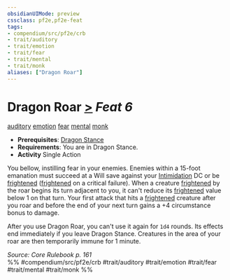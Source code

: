 ```yaml
---
obsidianUIMode: preview
cssclass: pf2e,pf2e-feat
tags:
- compendium/src/pf2e/crb
- trait/auditory
- trait/emotion
- trait/fear
- trait/mental
- trait/monk
aliases: ["Dragon Roar"]
---
```

# Dragon Roar  [>](../../Rules/core-rulebook/chapter-9-playing-the-game.md#Actions "Single Action") *Feat 6*  
[auditory](../../Rules/traits/auditory.md)  [emotion](../../Rules/traits/emotion.md)  [fear](../../Rules/traits/fear.md)  [mental](../../Rules/traits/mental.md)  [monk](../../Rules/traits/monk.md)  

- **Prerequisites**: [Dragon Stance](dragon-stance.md)
- **Requirements**: You are in Dragon Stance.
- **Activity** Single Action

You bellow, instilling fear in your enemies. Enemies within a 15-foot emanation must succeed at a Will save against your [Intimidation](../skills.md#Intimidation) DC or be [frightened](../../Rules/conditions.md#Frightened) ([frightened](../../Rules/conditions.md#Frightened) on a critical failure). When a creature [frightened](../../Rules/conditions.md#Frightened) by the roar begins its turn adjacent to you, it can't reduce its [frightened](../../Rules/conditions.md#Frightened) value below 1 on that turn. Your first attack that hits a [frightened](../../Rules/conditions.md#Frightened) creature after you roar and before the end of your next turn gains a +4 circumstance bonus to damage.

After you use Dragon Roar, you can't use it again for `1d4` rounds. Its effects end immediately if you leave Dragon Stance. Creatures in the area of your roar are then temporarily immune for 1 minute.

*Source: Core Rulebook p. 161*  
%% #compendium/src/pf2e/crb #trait/auditory #trait/emotion #trait/fear #trait/mental #trait/monk %%